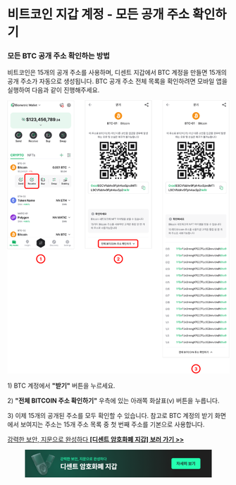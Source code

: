 # 비트코인 지갑 계정 - 모든 공개 주소 확인하기

### 모든 BTC 공개 주소 확인하는 방법

비트코인은 15개의 공개 주소를 사용하며, 디센트 지갑에서 BTC 계정을 만들면 15개의 공개 주소가 자동으로 생성됩니다. BTC 공개 주소 전체 목록을 확인하려면 모바일 앱을 실행하여 다음과 같이 진행해주세요.

![](<../../.gitbook/assets/14 (1).png>)

1\) BTC 계정에서 **"받기"** 버튼을 누르세요.

2\) **"전체 BITCOIN 주소 확인하기"** 우측에 있는 아래쪽 화살표(v) 버튼을 누릅니다.

3\) 이제 15개의 공개된 주소를 모두 확인할 수 있습니다. 참고로 BTC 계정의 받기 화면에서 보여지는 주소는 15개 주소 목록 중 첫 번째 주소를 기본으로 사용합니다.



[강력한 보안, 지문으로 완성하다 **\[디센트 암호화폐 지갑\] 보러 가기 >>**](https://store-kr.dcentwallet.com/pages/dcent-biometric-crypto-wallet?utm_source=userguide\&utm_medium=dcent-web\&utm_campaign=202406_how-to-view-all-the-btc-public-addresses)

<figure><img src="../../.gitbook/assets/dcent-biometric-crypto-wallet_banner 1.png" alt=""><figcaption></figcaption></figure>
